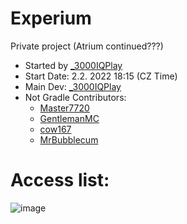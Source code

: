 # Experium
Private project (Atrium continued???) <br />
- Started by [_3000IQPlay](https://github.com/3000IQPlay) <br />
- Start Date: 2.2. 2022 18:15 (CZ Time)
- Main Dev: [_3000IQPlay](https://github.com/3000IQPlay)
- Not Gradle Contributors: 
  - [Master7720](https://github.com/master7720)
  - [GentlemanMC](https://github.com/GentlemanMC)
  - [cow167](https://github.com/cow167)
  - [MrBubblecum](https://github.com/MrBubblegum)

# Access list:
![image](https://user-images.githubusercontent.com/75604883/194146799-d0864d43-a7d3-4017-88e7-04c8531c1e33.png)
